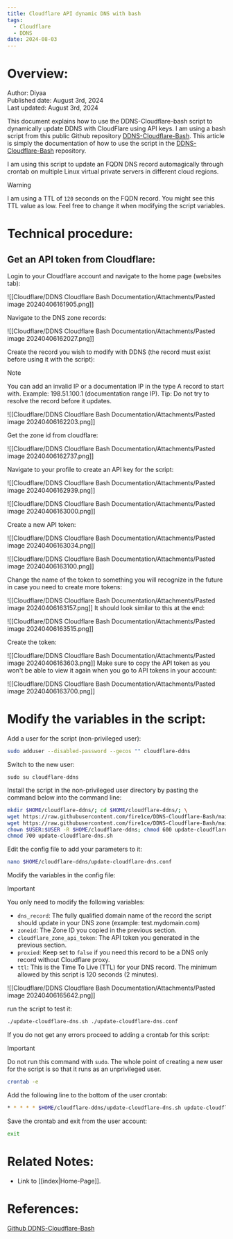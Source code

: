 ```yaml
---
title: Cloudflare API dynamic DNS with bash
tags:
  - Cloudflare
  - DDNS
date: 2024-08-03
---
```

# Overview:

Author: Diyaa<br>
Published date: August 3rd, 2024<br>
Last updated: August 3rd, 2024<br>


This document explains how to use the DDNS-Cloudflare-bash script to dynamically update DDNS with CloudFlare using API keys. I am using a bash script from this public Github repository [DDNS-Cloudflare-Bash](https://github.com/fire1ce/DDNS-Cloudflare-Bash). This article is simply the documentation of how to use the script in the [DDNS-Cloudflare-Bash](https://github.com/fire1ce/DDNS-Cloudflare-Bash) repository. 

I am using this script to update an FQDN DNS record automagically through crontab on multiple Linux virtual private servers in different cloud regions.

> [!warning]
> I am using a TTL of `120` seconds on the FQDN record. You might see this TTL value as low. Feel free to change it when modifying the script variables.

# Technical procedure:

## Get an API token from Cloudflare:

Login to your Cloudflare account and navigate to the home page (websites tab):

![[Cloudflare/DDNS Cloudflare Bash Documentation/Attachments/Pasted image 20240406161905.png]]

Navigate to the DNS zone records:

![[Cloudflare/DDNS Cloudflare Bash Documentation/Attachments/Pasted image 20240406162027.png]]

Create the record you wish to modify with DDNS (the record must exist before using it with the script):

> [!note]
> You can add an invalid IP or a documentation IP in the type A record to start with. Example: 198.51.100.1 (documentation range IP).
> Tip: Do not try to resolve the record before it updates.

![[Cloudflare/DDNS Cloudflare Bash Documentation/Attachments/Pasted image 20240406162203.png]]

Get the zone id from cloudflare:

![[Cloudflare/DDNS Cloudflare Bash Documentation/Attachments/Pasted image 20240406162737.png]]

Navigate to your profile to create an API key for the script:

![[Cloudflare/DDNS Cloudflare Bash Documentation/Attachments/Pasted image 20240406162939.png]]


![[Cloudflare/DDNS Cloudflare Bash Documentation/Attachments/Pasted image 20240406163000.png]]

Create a new API token:

![[Cloudflare/DDNS Cloudflare Bash Documentation/Attachments/Pasted image 20240406163034.png]]

![[Cloudflare/DDNS Cloudflare Bash Documentation/Attachments/Pasted image 20240406163100.png]]

Change the name of the token to something you will recognize in the future in case you need to create more tokens:

![[Cloudflare/DDNS Cloudflare Bash Documentation/Attachments/Pasted image 20240406163157.png]]
It should look similar to this at the end:

![[Cloudflare/DDNS Cloudflare Bash Documentation/Attachments/Pasted image 20240406163515.png]]

Create the token:

![[Cloudflare/DDNS Cloudflare Bash Documentation/Attachments/Pasted image 20240406163603.png]]
Make sure to copy the API token as you won't be able to view it again when you go to API tokens in your account:

![[Cloudflare/DDNS Cloudflare Bash Documentation/Attachments/Pasted image 20240406163700.png]]

# Modify the variables in the script:

Add a user for the script (non-privileged user):

```bash
sudo adduser --disabled-password --gecos "" cloudflare-ddns
```

Switch to the new user:

```
sudo su cloudflare-ddns
```

Install the script in the non-privileged user directory by pasting the command below into the command line:

```bash
mkdir $HOME/cloudflare-ddns/; cd $HOME/cloudflare-ddns/; \
wget https://raw.githubusercontent.com/fire1ce/DDNS-Cloudflare-Bash/main/update-cloudflare-dns.sh; \
wget https://raw.githubusercontent.com/fire1ce/DDNS-Cloudflare-Bash/main/update-cloudflare-dns.conf; \
chown $USER:$USER -R $HOME/cloudflare-ddns; chmod 600 update-cloudflare-dns.conf; \
chmod 700 update-cloudflare-dns.sh
```

Edit the config file to add your parameters to it:

```bash
nano $HOME/cloudflare-ddns/update-cloudflare-dns.conf
```

Modify the variables in the config file:

> [!Important]
> You only need to modify the following variables:
> - `dns_record`: The fully qualified domain name of the record the script should update in your DNS zone (example: test.mydomain.com)
> - `zoneid`: The Zone ID you copied in the previous section.
> - `cloudflare_zone_api_token`: The API token you generated in the previous section.
> - `proxied`: Keep set to `false` if you need this record to be a DNS only record without Cloudflare proxy.
> - `ttl`: This is the Time To Live (TTL) for your DNS record. The minimum allowed by this script is 120 seconds (2 minutes).

![[Cloudflare/DDNS Cloudflare Bash Documentation/Attachments/Pasted image 20240406165642.png]]

run the script to test it:

```bash
./update-cloudflare-dns.sh ./update-cloudflare-dns.conf
```

If you do not get any errors proceed to adding a crontab for this script:

> [!important]
> Do not run this command with `sudo`. The whole point of creating a new user for the script is so that it runs as an unprivileged user.

```bash
crontab -e
```

Add the following line to the bottom of the user crontab:

```bash
* * * * * $HOME/cloudflare-ddns/update-cloudflare-dns.sh update-cloudflare-dns.conf
```

Save the crontab and exit from the user account:

```bash
exit
```

# Related Notes:

- Link to [[index|Home-Page]].

# References:

[Github DDNS-Cloudflare-Bash](https://github.com/fire1ce/DDNS-Cloudflare-Bash)